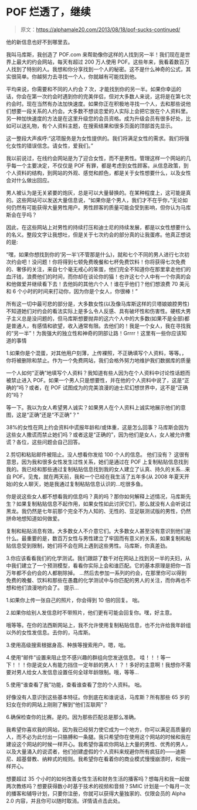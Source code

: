 # POF 烂透了，继续

> 原文：<https://alphamale20.com/2013/08/18/pof-sucks-continued/>

他的新信息也好不到哪里去。

我叫马库斯，我创造了 POF.com 来帮助像你这样的人找到另一半！我们现在是世界上最大的约会网站，每天有超过 200 万人使用 POF。这些年来，我看着数百万人找到了特别的人。我想和你分享找到一个人的秘密。这不是什么神奇的公式，其实很简单。你越努力去寻找一个人，你就越有可能找到他。

平均来说，你需要和不同的人约会 7 次，才能找到你的另一半。如果你幸运的话，你会在第一次约会时遇到你的完美伴侣，但对大多数人来说，这将是在第七次约会时。现在当然有办法加快速度。如果你正在积极地寻找一个人，去和那些说他们想要一段关系的人约会。大多数不想谈恋爱的人实际上会把它放在个人资料里。另一种加快速度的方法是在这里升级您的会员资格。成为升级会员有很多好处，比如可以送礼物，有个人资料主题，在搜索结果和很多页面的顶部首先显示。

这一整段大声疾呼:“这项服务是为女性提供的。我们将满足女性的需求。我们将强化女性的错误信念。请女性，爱我们。”

我以前说过，在线约会网站是为了迎合女性，而不是男性。管理这样一个网站的几乎每一个主要决定，不仅仅是 POF 有罪，都是考虑到女性顾客。从信息政策，到个人资料的结构，到网站的外观、感觉和颜色，都是关于女性想要什么，以及女性会对什么做出回应。

男人被认为是无关紧要的炮灰，总是可以大量替换的。在某种程度上，这可能是真的。这些网站可以发送大量信息说，“如果你是个男人，我们才不在乎你，”无论如何仍然有可能获得大量男性用户。男性顾客的质量可能会受到影响，但你认为马库斯会在乎吗？

因此，在这些网站上对男性的持续打压和迪士尼的持续发展，都是以女性想要什么的名义。整段文字让我想吐，但是关于七次约会的部分真的让我蛋疼。他真正想说的是:

“嘿，如果你想找到你的‘另一半’(不管那是什么)，就和七个不同的男人进行七次初次约会吧！没问题！你将得到七顿免费晚餐和七杯免费饮料！你将获得七次免费的、奢侈的关注，来自七个毫无戒心的笨蛋，他们完全不知道你在那里拿走他们的血汗钱，浪费他们的时间，而你却在谈论你的猫！也许这七个人中有一个你真的会和他做爱并继续看下去！去他妈的其他六个人！谁在乎他们？他们想浪费 70 美元和 6 个小时的时间来打动你，因为你是个女人，你很棒！”

所有这一切中最可悲的部分是，大多数女性(以及像马库斯这样的贝塔娘娘腔男性)不知道她们对约会的看法实际上是多么令人反感、具有破坏性和伤害性。硬核大男子主义总是没问题的，但马库斯想要抛弃的这六个人中的大多数(如果不是全部)都是普通人，有感情和欲望，收入通常有限。去他们的！我是一个女人，我在寻找我的“另一半”！为我强大的独立性和神奇的阴部让路！Grrrr！这里有一些你应该知道的事情

1.如果你是个混蛋，对其他用户刻薄，上传裸照，不正确填写个人资料，等等。，你将被删除和禁止。作为一个免费网站，我们会格外努力地维护我们数据库的质量

一个人如何“正确”地填写个人资料？我知道有些人因为在个人资料中讨论性话题而被禁止进入 POF。如果一个男人只是想要性，并在他的个人资料中说了，这是“正确的”吗？或者，在 POF 试图成为的完美浪漫的迪士尼幻想世界中，这不是“正确的”吗？

等一下。我以为女人希望男人诚实？如果男人在个人资料上诚实地展示他们的意图，这是“正确”还是“不正确”？"

38%的女性在网上约会资料中谎报年龄和/或体重，这是怎么回事？马库斯会因为这些女人撒谎而禁止她们吗？或者这是“正确的”，因为他们是女人，女人被允许撒谎？各位，这些问题会自己回答。

2.剪切和粘贴邮件被阻止。没人想看你发给 100 个人的信息。
他们没有？
这很有意思，因为我和很多女性发生过性关系，她们是通过在 POF 上复制粘贴信息找到我的。我已经和那些通过复制粘贴信息找到我的女人建立了认真、持久的关系...来自 POF。见鬼，就在两天前，我和一个已经在我生活了五年多(从 2008 年夏天开始)的女人聊天，她是我通过复制粘贴信息认识的...吃很多鱼。

你是说这些女人都不想看我的信息吗？真的吗？那你如何解释上述情况，马库斯先生？如果复制粘贴信息不起作用，如果女性如此讨厌它们，那么就没有人会听说过黑龙。我仍然是七年前那个完全不为人知的、无性的、亚足联测试版的男性，仍然拼命地想知道如何做爱。

复制和粘贴消息有效。大多数女人不介意它们。大多数女人甚至没有意识到他们是什么。最重要的是，数百万女性与男性建立了牢固而有意义的关系，如果复制和粘贴信息受到限制，她们将不会在网上遇到这些男性。马库斯，你真差劲。

3.你应该看看我们的化学测试。我们跟踪了数千对在网站上找到另一半的夫妇，从中我们建立了一个预测模型，看看你实际上会和谁匹配。它的基本原理是把你一百万年都不会约会的人都剔除掉。
...然后去参加一系列的约会，在那里你可以得到免费的晚餐、饮料和那些在愚蠢的化学测试中与你匹配的男人的关注，而你再也不想和他们浪漫地约会了。 提示...

1.如果你上传一张自己的照片，你会得到 10 倍的回复。
咄。

2.如果你给别人发信息时不带照片，他们更有可能会回复你。嘿，好主意。

哦等等。在你的法西斯网站上，我不允许使用复制粘贴信息，也不允许给我年龄组以外的女性发信息。去你的，马库斯。

3.使用高级搜索根据身高、种族等搜索用户。嗯，咄。

4.使用“邮件”设置来阻止您不感兴趣的群组向您发送信息。
哇！！！等一下！！！你是说女人有能力挡住一定年龄的男人！？！多好的主意啊！我想你不需要对男人给女人发信息设置任何全球年龄限制。哦，等等...

5.使用“谁查看了我”功能，查看谁查看了您的个人资料。
咄。

好像没有人意识到这些基本特征。你到底在和谁说话，马库斯？所有那些 65 岁的妇女在你的网站上刚刚了解到“他们互联网”？

6.确保检查你的比赛。是的。因为那些匹配总是那么准确。

我希望你喜欢我的网站，因为我已经努力使它成为一个地方，你可以满足高质量的人，而不必为此付出一只胳膊和一条腿。我只希望你在使用这个网站的时候和我在建设这个网站的时候一样开心。我希望你喜欢你网站上大量的男性、优秀的男人，以及大量涌入的说谎者，他们创建虚假的个人资料来规避你所有疯狂的——迪斯尼、超基督教、纳粹式的规则。我希望你在看着你的商业模式慢慢崩溃时，和我一样开心。

想要超过 35 个小时的如何改善女性生活和财务生活的播客吗？想每月和我一起做两次教练吗？想要获得数小时基于技术的视频和音频？SMIC 计划是一个每月一次的播客和辅导计划，只要你注册，你就可以获得大量独家的、仅限会员的 Alpha 2.0 内容，并且你可以随时取消。详情请点击此处。